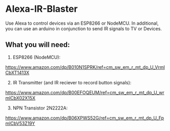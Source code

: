 # Alexa-IR-Blaster
Use Alexa to control devices via an ESP8266 or NodeMCU. In additional, you can use an arduino in conjunction to send IR signals to TV or Devices.

## What you will need:
  1. ESP8266 (NodeMCU):
  
  https://www.amazon.com/dp/B010N1SPRK/ref=cm_sw_em_r_mt_dp_U_VrmlCbXT1413X
  
  2. IR Transmitter (and IR reciever to record button signals):
  
  https://www.amazon.com/dp/B00EFOQEUM/ref=cm_sw_em_r_mt_dp_U_wrmlCbX02X15X
  
  3. NPN Transistor 2N2222A:
  
  https://www.amazon.com/dp/B06XPWS52G/ref=cm_sw_em_r_mt_dp_U_FpmlCbV53Z19Y
  
  

